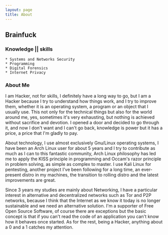 ```yaml
---
layout: page
title: About
---
```


## Brainfuck


### Knowledge || skills

    * Systems and Networks Security
    * Programming
    * Digital Forensics
    * Internet Privacy

### About Me

I am Hacker, not for skills, I definitely have a long way to go, but I am a Hacker because I try to understand how things work, and I try to improve them, whether it is an operating system, a program or an object that I usually use.
This not only for the technical things but also for the world around me, yes, sometimes it's very exhausting, but nothing is achieved without sacrifice and devotion.
I opened a door and decided to go through it, and now I don't want and I can't go back, knowledge is power but it has a price, a price that I'm gladly to pay.

About technology, I use almost exclusively Gnu/Linux operating systems, I have been an Arch Linux user for about 5 years and I try to contribute as much as I can to this fantastic community, Arch Linux philosophy has led me to apply the KISS principle in programming and Occam's razor principle in problem solving, as simple as complex to master.
I use Kali Linux for pentesting, another project I've been following for a long time, an ever-present distro in my machines, the transition to rolling distro and the latest improvements are great.

Since 3 years my studies are mainly about Networking, I have a particular interest in alternative and decentralized networks such as Tor and P2P networks, because I think that the Internet as we know it today is no longer sustainable and we need an alternative solution.
I'm a supporter of Free Open Source Software, of course there are exceptions but the basic concept is that if you can't read the code of an application you can't know how it behaves once started.
As for the rest, being a Hacker, anything about a 0 and a 1 catches my attention.
